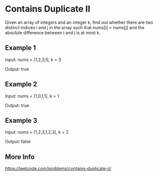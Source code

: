# Contains Duplicate II

Given an array of integers and an integer k, find out whether there are two distinct indices i and j in the array such that nums[i] = nums[j] and the absolute difference between i and j is at most k.

## Example 1

Input: nums = [1,2,3,1], k = 3

Output: true

## Example 2

Input: nums = [1,0,1,1], k = 1

Output: true

## Example 3

Input: nums = [1,2,3,1,2,3], k = 2

Output: false

## More Info

<https://leetcode.com/problems/contains-duplicate-ii/>
